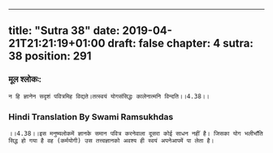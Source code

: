 
---
title: "Sutra 38"
date: 2019-04-21T21:21:19+01:00
draft: false
chapter: 4
sutra: 38
position: 291
---
### मूल श्लोकः:
```
न हि ज्ञानेन सदृशं पवित्रमिह विद्यते।तत्स्वयं योगसंसिद्धः कालेनात्मनि विन्दति।।4.38।।

```

### Hindi Translation By Swami Ramsukhdas
```
।।4.38।।इस मनुष्यलोकमें ज्ञानके समान पवित्र करनेवाला दूसरा कोई साधन नहीं है। जिसका योग भलीभाँति सिद्ध हो गया है वह (कर्मयोगी) उस तत्त्वज्ञानको अवश्य ही स्वयं अपनेआपमें पा लेता है। 

```

